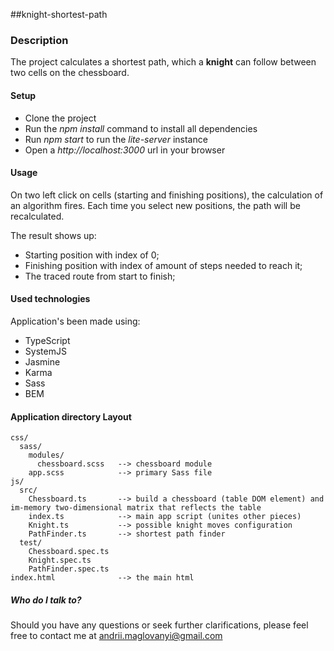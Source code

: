 ##knight-shortest-path

### Description

The project calculates a shortest path, which a **knight** can follow between two cells on the chessboard.

#### Setup

* Clone the project
* Run the *npm install* command to install all dependencies
* Run *npm start* to run the *lite-server* instance
* Open a *http://localhost:3000* url in your browser

#### Usage

On two left click on cells (starting and finishing positions), the calculation of an algorithm fires.
Each time you select new positions, the path will be recalculated.

The result shows up:

* Starting position with index of 0;
* Finishing position with index of amount of steps needed to reach it;
* The traced route from start to finish;


#### Used technologies
Application's been made using:

* TypeScript
* SystemJS
* Jasmine
* Karma
* Sass
* BEM

#### Application directory Layout

```
css/
  sass/
    modules/
      chessboard.scss   --> chessboard module
    app.scss            --> primary Sass file
js/
  src/
    Chessboard.ts  	    --> build a chessboard (table DOM element) and im-memory two-dimensional matrix that reflects the table
    index.ts            --> main app script (unites other pieces)
    Knight.ts       	--> possible knight moves configuration
    PathFinder.ts       --> shortest path finder
  test/
    Chessboard.spec.ts
    Knight.spec.ts
    PathFinder.spec.ts
index.html              --> the main html
```

##### Who do I talk to?

Should you have any questions or seek further clarifications, please feel free to contact me at andrii.maglovanyi@gmail.com
